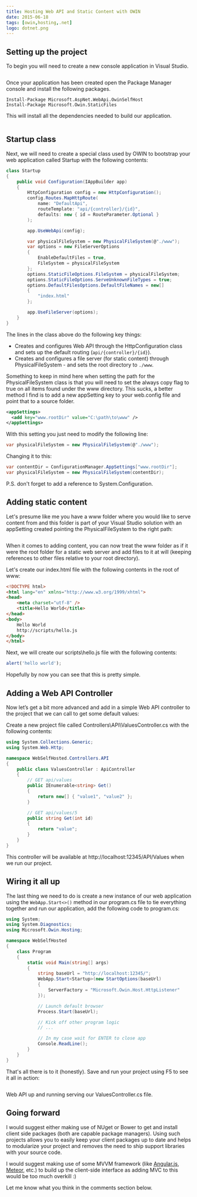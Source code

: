 ```yaml
---
title: Hosting Web API and Static Content with OWIN
date: 2015-06-18
tags: [owin,hosting,.net]
logo: dotnet.png
---
```


## Setting up the project
To begin you will need to create a new console application in Visual Studio.

<img src="./001.png" alt="">

Once your application has been created open the Package Manager console and install the following packages.

```
Install-Package Microsoft.AspNet.WebApi.OwinSelfHost
Install-Package Microsoft.Owin.StaticFiles
```

This will install all the dependencies needed to build our application.

<img src="./002.png" alt="">

## Startup class
Next, we will need to create a special class used by OWIN to bootstrap your web application called Startup with the following contents:

```cs
class Startup
{
    public void Configuration(IAppBuilder app)
    {
        HttpConfiguration config = new HttpConfiguration();
        config.Routes.MapHttpRoute(
            name: "DefaultApi",
            routeTemplate: "api/{controller}/{id}",
            defaults: new { id = RouteParameter.Optional }
        );

        app.UseWebApi(config);

        var physicalFileSystem = new PhysicalFileSystem(@"./www");
        var options = new FileServerOptions
        {
            EnableDefaultFiles = true,
            FileSystem = physicalFileSystem
        };
        options.StaticFileOptions.FileSystem = physicalFileSystem;
        options.StaticFileOptions.ServeUnknownFileTypes = true;
        options.DefaultFilesOptions.DefaultFileNames = new[]
        {
            "index.html"
        };

        app.UseFileServer(options);
    }
}
```

The lines in the class above do the following key things:

- Creates and configures Web API through the HttpConfiguration class and sets up the default routing (`api/{controller}/{id}`).
- Creates and configures a file server (for static content) through PhysicalFileSystem - and sets the root directory to `./www`.

Something to keep in mind here when setting the path for the PhysicalFileSystem class is that you will need to set the always copy flag to true on all items found under the www directory. This sucks, a better method I find is to add a new appSetting key to your web.config file and point that to a source folder.

```xml
<appSettings>
  <add key="www.rootDir" value="C:\path\to\www" />
</appSettings>
```

With this setting you just need to modify the following line:

```cs
var physicalFileSystem = new PhysicalFileSystem(@"./www");
```

Changing it to this:

```cs
var contentDir = ConfigurationManager.AppSettings["www.rootDir"];
var physicalFileSystem = new PhysicalFileSystem(contentDir);
```

P.S. don't forget to add a reference to System.Configuration.

## Adding static content
Let's presume like me you have a www folder where you would like to serve content from and this folder is part of your Visual Studio solution with an appSetting created pointing the PhysicalFileSystem to the right path:

<img src="./003.png" alt="">

When it comes to adding content, you can now treat the www folder as if it were the root folder for a static web server and add files to it at will (keeping references to other files relative to your root directory).

Let's create our index.html file with the following contents in the root of www:

```html
<!DOCTYPE html>
<html lang="en" xmlns="http://www.w3.org/1999/xhtml">
<head>
    <meta charset="utf-8" />
    <title>Hello World</title>
</head>
<body>
    Hello World
    http://scripts/hello.js
</body>
</html>
```

Next, we will create our scripts\hello.js file with the following contents:

```js
alert('hello world');
```

Hopefully by now you can see that this is pretty simple.

## Adding a Web API Controller
Now let’s get a bit more advanced and add in a simple Web API controller to the project that we can call to get some default values:

Create a new project file called Controllers\API\ValuesController.cs with the following contents:

```cs
using System.Collections.Generic;
using System.Web.Http;

namespace WebSelfHosted.Controllers.API
{
    public class ValuesController : ApiController
    {
        // GET api/values 
        public IEnumerable<string> Get()
        {
            return new[] { "value1", "value2" };
        }

        // GET api/values/5 
        public string Get(int id)
        {
            return "value";
        }
    } 
}
```

This controller will be available at http://localhost:12345/API/Values when we run our project.

## Wiring it all up
The last thing we need to do is create a new instance of our web application using the `WebApp.Start<>()` method in our program.cs file to tie everything together and run our application, add the following code to program.cs:

```cs
using System;
using System.Diagnostics;
using Microsoft.Owin.Hosting;

namespace WebSelfHosted
{
    class Program
    {
        static void Main(string[] args)
        {
            string baseUrl = "http://localhost:12345/";
            WebApp.Start<Startup>(new StartOptions(baseUrl)
            {
                ServerFactory = "Microsoft.Owin.Host.HttpListener"
            });

            // Launch default browser
            Process.Start(baseUrl);

            // Kick off other program logic
            // ...

            // In my case wait for ENTER to close app
            Console.ReadLine();
        }
    }
}
```

That's all there is to it (honestly). Save and run your project using F5 to see it all in action:

<img src="./004.png" alt="">

Web API up and running serving our ValuesController.cs file.

## Going forward
I would suggest either making use of NUget or Bower to get and install client side packages (both are capable package managers). Using such projects allows you to easily keep your client packages up to date and helps to modularize your project and removes the need to ship support libraries with your source code.

I would suggest making use of some MVVM framework (like [Angular.js](https://angularjs.org/), [Meteor](https://www.meteor.com/), etc.) to build up the client-side interface as adding MVC to this would be too much overkill :)

Let me know what you think in the comments section below.
